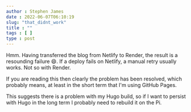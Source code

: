 ```yaml
---
author : Stephen James
date : 2022-06-07T06:10:19
slug: "that_didnt_work" 
title : ""
tags : [ ]
type : post
---
```

Hmm. Having transferred the blog from Netlify to Render, the result is a resounding failure 😄. If a deploy fails on Netlify, a manual retry usually works. Not so with Render.

If you are reading this then clearly the problem has been resolved, which probably means, at least in the short term that I'm using GitHub Pages. 

This suggests there is a problem with my Hugo build, so if I want to persist with Hugo in the long term I probably need to rebuild it on the Pi.